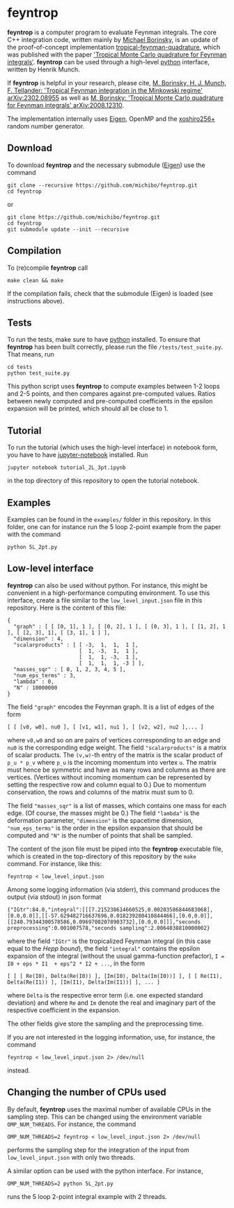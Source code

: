 feyntrop
========

**feyntrop** is a computer program to evaluate Feynman integrals. The core C++ integration code, written mainly by [Michael Borinsky](//michaelborinsky.com), is an update of the proof-of-concept implementation [tropical-feynman-quadrature](https://github.com/michibo/tropical-feynman-quadrature), which was published with the paper ['Tropical Monte Carlo quadrature for Feynman integrals'](//arxiv.org/abs/2008.12310). **feyntrop** can be used through a high-level [python](//python.org) interface, written by Henrik Munch.

If **feyntrop** is helpful in your research, please cite,
[M. Borinsky, H. J. Munch, F. Tellander: 'Tropical Feynman integration in the Minkowski regime' arXiv:2302.08955](//arxiv.org/abs/2302.08955) as well as [M. Borinsky: 'Tropical Monte Carlo quadrature for Feynman integrals' arXiv:2008.12310](//arxiv.org/abs/2008.12310).

The implementation internally uses [Eigen](http://eigen.tuxfamily.org), OpenMP and the [xoshiro256+](http://prng.di.unimi.it/) random number generator.

Download
--------

 
To download **feyntrop** and the necessary submodule ([Eigen](//eigen.tuxfamily.org/)) use the command

```
git clone --recursive https://github.com/michibo/feyntrop.git
cd feyntrop
```

or 

```
git clone https://github.com/michibo/feyntrop.git
cd feyntrop
git submodule update --init --recursive
```

Compilation
-----------

To (re)compile **feyntrop** call

```
make clean && make
```

If the compilation fails, check that the submodule (Eigen) is loaded (see instructions above).

Tests
-----

To run the tests, make sure to have [python](//python.org) installed.
To ensure that **feyntrop** has been built correctly, please run the file `/tests/test_suite.py`. That means, run
```
cd tests
python test_suite.py
```
This python script uses **feyntrop** to compute examples between 1-2 loops and 2-5 points, and then compares against pre-computed values.
Ratios between newly computed and pre-computed coefficients in the epsilon expansion will be printed, which should all be close to 1.

Tutorial
--------

To run the tutorial (which uses the high-level interface) in notebook form, you have to have [jupyter-notebook](//jupyter.org/) installed. Run
```
jupyter notebook tutorial_2L_3pt.ipynb
```
in the top directory of this repository to open the tutorial notebook.

Examples
--------

Examples can be found in the `examples/` folder in this repository. 
In this folder, one can for instance run the 5 loop 2-point example from the paper with the command
```
python 5L_2pt.py
```

Low-level interface
-------------------

**feyntrop** can also be used without python. For instance, this might be convenient in a high-performance computing environment. To use this interface, create a file similar to the `low_level_input.json` file in this repository. Here is the content of this file:
```
{
  "graph" : [ [ [0, 1], 1 ], [ [0, 2], 1 ], [ [0, 3], 1 ], [ [1, 2], 1 ], [ [2, 3], 1], [ [3, 1], 1 ] ],
  "dimension" : 4,
  "scalarproducts" : [ [ -3,  1,  1,  1 ],
                       [  1, -3,  1,  1 ],
                       [  1,  1, -3,  1 ],
                       [  1,  1,  1, -3 ] ],
  "masses_sqr" : [ 0, 1, 2, 3, 4, 5 ],
  "num_eps_terms" : 3,
  "lambda" : 0,
  "N" : 10000000
}
```
The field `"graph"` encodes the Feynman graph. It is a list of edges of the form 
```
[ [ [v0, w0], nu0 ], [ [v1, w1], nu1 ], [ [v2, w2], nu2 ],... ]
```
where `v0,w0` and so on are pairs of vertices corresponding to an edge and `nu0` is the corresponding edge weight.
The field `"scalarproducts"` is a matrix of scalar products. The `(v,w)`-th entry of the matrix is the scalar product of `p_u * p_v` where `p_u` is the incoming momentum into vertex `u`. The matrix must hence be symmetric and have as many rows and columns as there are vertices. (Vertices without incoming momentum can be represented by setting the respective row and column equal to 0.) Due to momentum conservation, the rows and columns of the matrix must sum to 0.

The field `"masses_sqr"` is a list of masses, which contains one mass for each edge. (Of course, the masses might be 0.)
The field `"lambda"` is the deformation parameter, `"dimension"` is the spacetime dimension, `"num_eps_terms"` is the order in the epsilon expansion that should be computed and `"N"` is the number of points that shall be sampled.

The content of the json file must be piped into the **feyntrop** executable file, which is created in the top-directory of this repository by the `make` command. For instance, like this:
```
feyntrop < low_level_input.json
```
Among some logging information (via stderr), this command produces the output (via stdout) in json format 
```
{"IGtr":84.0,"integral":[[[7.215238614660525,0.00203586844683068],[0.0,0.0]],[[-57.629482716637696,0.018239280410844466],[0.0,0.0]],[[240.79344300578586,0.09697082078903732],[0.0,0.0]]],"seconds preprocessing":0.001007578,"seconds sampling":2.0064038810000002}
```
where the field `"IGtr"` is the tropicalized Feynman integral (in this case equal to the *Hepp bound*), 
the field `"integral"` contains the epsilon expansion of the integral (without the usual gamma-function prefactor), `I = I0 + eps * I1  + eps^2 * I2 + ...`,
in the form
```
[ [ [ Re(I0), Delta(Re(I0)) ], [Im(I0), Delta(Im(I0))] ], [ [ Re(I1), Delta(Re(I1)) ], [Im(I1), Delta(Im(I1))] ], ... ]
```
where `Delta` is the respective error term (i.e. one expected standard deviation) and 
where `Re` and `Im` denote the real and imaginary part of the respective coefficient in the expansion.

The other fields give store the sampling and the preprocessing time.

If you are not interested in the logging information, use, for instance, the command
```
feyntrop < low_level_input.json 2> /dev/null
```
instead.

Changing the number of CPUs used
--------------------------------

By default, **feyntrop** uses the maximal number of available CPUs in the sampling step. This can be changed using the environment variable `OMP_NUM_THREADS`.
For instance, the command
```
OMP_NUM_THREADS=2 feyntrop < low_level_input.json 2> /dev/null
```
performs the sampling step for the integration of the input from `low_level_input.json` with only two threads.

A similar option can be used with the python interface.  For instance,
```
OMP_NUM_THREADS=2 python 5L_2pt.py
```
runs the 5 loop 2-point integral example with 2 threads.
